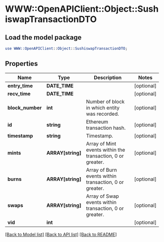 # WWW::OpenAPIClient::Object::SushiswapTransactionDTO

## Load the model package
```perl
use WWW::OpenAPIClient::Object::SushiswapTransactionDTO;
```

## Properties
Name | Type | Description | Notes
------------ | ------------- | ------------- | -------------
**entry_time** | **DATE_TIME** |  | [optional] 
**recv_time** | **DATE_TIME** |  | [optional] 
**block_number** | **int** | Number of block in which entity was recorded. | [optional] 
**id** | **string** | Ethereum transaction hash. | [optional] 
**timestamp** | **string** | Timestamp. | [optional] 
**mints** | **ARRAY[string]** | Array of Mint events within the transaction, 0 or greater. | [optional] 
**burns** | **ARRAY[string]** | Array of Burn events within transaction, 0 or greater. | [optional] 
**swaps** | **ARRAY[string]** | Array of Swap events within transaction, 0 or greater. | [optional] 
**vid** | **int** |  | [optional] 

[[Back to Model list]](../README.md#documentation-for-models) [[Back to API list]](../README.md#documentation-for-api-endpoints) [[Back to README]](../README.md)


